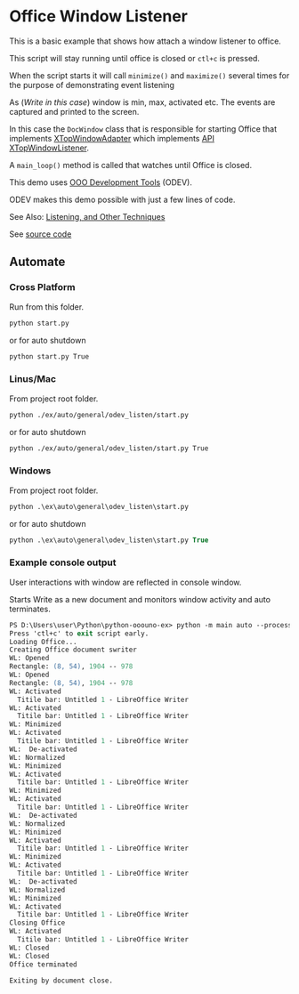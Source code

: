 # Office Window Listener

This is a basic example that shows how attach a window listener to office.

This script will stay running until office is closed or `ctl+c` is pressed.

When the script starts it will call `minimize()` and `maximize()` several times for the purpose of demonstrating event listening

As (*Write in this case*) window is min, max, activated etc. The events are captured and printed to the screen.

In this case the `DocWindow` class that is responsible for starting Office that implements [XTopWindowAdapter](https://python-ooo-dev-tools.readthedocs.io/en/latest/src/listeners/x_top_window_adapter.html)
which implements [API XTopWindowListener](https://api.libreoffice.org/docs/idl/ref/interfacecom_1_1sun_1_1star_1_1awt_1_1XTopWindowListener.html).

A `main_loop()` method is called that watches until Office is closed.

This demo uses [OOO Development Tools](https://python-ooo-dev-tools.readthedocs.io/en/latest/) (ODEV).

ODEV makes this demo possible with just a few lines of code.

See Also: [Listening, and Other Techniques](https://python-ooo-dev-tools.readthedocs.io/en/latest/odev/part1/chapter04.html)

See [source code](./start.py)

## Automate

### Cross Platform

Run from this folder.

```sh
python start.py
```

or for auto shutdown

```sh
python start.py True
```

### Linus/Mac

From project root folder.

```sh
python ./ex/auto/general/odev_listen/start.py
```

or for auto shutdown

```sh
python ./ex/auto/general/odev_listen/start.py True
```

### Windows

From project root folder.

```ps
python .\ex\auto\general\odev_listen\start.py
```

or for auto shutdown

```ps
python .\ex\auto\general\odev_listen\start.py True
```

### Example console output

User interactions with window are reflected in console window.

Starts Write as a new document and monitors window activity and auto terminates.

```ps
PS D:\Users\user\Python\python-ooouno-ex> python -m main auto --process "ex/auto/general/odev_listen/start.py True"
Press 'ctl+c' to exit script early.
Loading Office...
Creating Office document swriter
WL: Opened
Rectangle: (8, 54), 1904 -- 978
WL: Opened
Rectangle: (8, 54), 1904 -- 978
WL: Activated
  Titile bar: Untitled 1 - LibreOffice Writer
WL: Activated
  Titile bar: Untitled 1 - LibreOffice Writer
WL: Minimized
WL: Activated
  Titile bar: Untitled 1 - LibreOffice Writer
WL:  De-activated
WL: Normalized
WL: Minimized
WL: Activated
  Titile bar: Untitled 1 - LibreOffice Writer
WL: Minimized
WL: Activated
  Titile bar: Untitled 1 - LibreOffice Writer
WL:  De-activated
WL: Normalized
WL: Minimized
WL: Activated
  Titile bar: Untitled 1 - LibreOffice Writer
WL: Minimized
WL: Activated
  Titile bar: Untitled 1 - LibreOffice Writer
WL:  De-activated
WL: Normalized
WL: Minimized
WL: Activated
  Titile bar: Untitled 1 - LibreOffice Writer
Closing Office
WL: Activated
  Titile bar: Untitled 1 - LibreOffice Writer
WL: Closed
WL: Closed
Office terminated

Exiting by document close.
```
